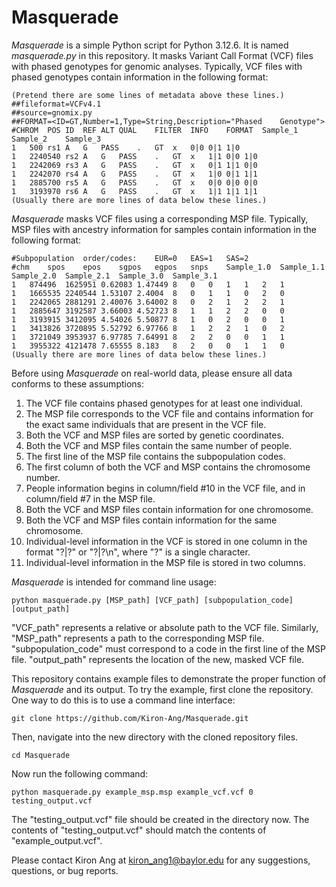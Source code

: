 # Masquerade

*Masquerade* is a simple Python script for Python 3.12.6.
It is named *masquerade.py* in this repository.
It masks Variant Call Format (VCF) files with phased genotypes for genomic analyses.
Typically, VCF files with phased genotypes contain information in the following format:

```
(Pretend there are some lines of metadata above these lines.)
##fileformat=VCFv4.1
##source=gnomix.py
##FORMAT=<ID=GT,Number=1,Type=String,Description="Phased	Genotype">
#CHROM	POS	ID	REF	ALT	QUAL	FILTER	INFO	FORMAT	Sample_1	Sample_2	Sample_3
1	500	rs1	A	G	PASS	.	GT	x	0|0	0|1	1|0
1	2240540	rs2	A	G	PASS	.	GT	x	1|1	0|0	1|0
1	2242069	rs3	A	G	PASS	.	GT	x	0|1	1|1	0|0
1	2242070	rs4	A	G	PASS	.	GT	x	1|0	0|1	1|1
1	2885700	rs5	A	G	PASS	.	GT	x	0|0	0|0	0|0
1	3193970	rs6	A	G	PASS	.	GT	x	1|1	1|1	1|1
(Usually there are more lines of data below these lines.)
```

*Masquerade* masks VCF files using a corresponding MSP file.
Typically, MSP files with ancestry information for samples contain information in the following format:

```
#Subpopulation	order/codes:	EUR=0	EAS=1	SAS=2
#chm	spos	epos	sgpos	egpos	snps	Sample_1.0	Sample_1.1	Sample_2.0	Sample_2.1	Sample_3.0	Sample_3.1
1	874496	1625951	0.62083	1.47449	8	0	0	1	1	2	1
1	1665535	2240544	1.53107	2.4004	8	0	1	1	0	2	0
1	2242065	2881291	2.40076	3.64002	8	0	2	1	2	2	1
1	2885647	3192587	3.66003	4.52723	8	1	1	2	2	0	0
1	3193915	3412095	4.54026	5.50877	8	1	0	2	0	0	1
1	3413826	3720895	5.52792	6.97766	8	1	2	2	1	0	2
1	3721049	3953937	6.97785	7.64991	8	2	2	0	0	1	1
1	3955322	4121478	7.65555	8.183	8	2	0	0	1	1	0
(Usually there are more lines of data below these lines.)
```

Before using *Masquerade* on real-world data, please ensure all data conforms to these assumptions:

1) The VCF file contains phased genotypes for at least one individual.
2) The MSP file corresponds to the VCF file and contains information for the exact same individuals that are present in the VCF file.
3) Both the VCF and MSP files are sorted by genetic coordinates.
4) Both the VCF and MSP files contain the same number of people.
5) The first line of the MSP file contains the subpopulation codes.
6) The first column of both the VCF and MSP contains the chromosome number.
7) People information begins in column/field #10 in the VCF file, and in column/field #7 in the MSP file.
8) Both the VCF and MSP files contain information for one chromosome.
9) Both the VCF and MSP files contain information for the same chromosome.
10) Individual-level information in the VCF is stored in one column in the format "?|?" or "?|?\n", where "?" is a single character.
11) Individual-level information in the MSP file is stored in two columns.

*Masquerade* is intended for command line usage:
```
python masquerade.py [MSP_path] [VCF_path] [subpopulation_code] [output_path]
```
"VCF_path" represents a relative or absolute path to the VCF file.
Similarly, "MSP_path" represents a path to the corresponding MSP file.
"subpopulation_code" must correspond to a code in the first line of the MSP file.
"output_path" represents the location of the new, masked VCF file.

This repository contains example files to demonstrate the proper function of *Masquerade* and its output.
To try the example, first clone the repository.
One way to do this is to use a command line interface:
```
git clone https://github.com/Kiron-Ang/Masquerade.git
```
Then, navigate into the new directory with the cloned repository files.
```
cd Masquerade
```
Now run the following command:
```
python masquerade.py example_msp.msp example_vcf.vcf 0 testing_output.vcf
```
The "testing_output.vcf" file should be created in the directory now.
The contents of "testing_output.vcf" should match the contents of "example_output.vcf".

Please contact Kiron Ang at kiron_ang1@baylor.edu for any suggestions, questions, or bug reports.